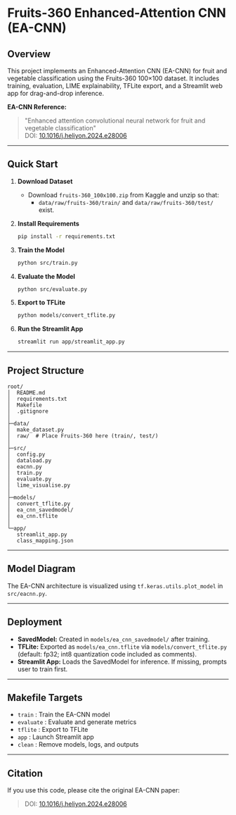 # Fruits-360 Enhanced-Attention CNN (EA-CNN)

## Overview
This project implements an Enhanced-Attention CNN (EA-CNN) for fruit and vegetable classification using the Fruits-360 100×100 dataset. It includes training, evaluation, LIME explainability, TFLite export, and a Streamlit web app for drag-and-drop inference.

**EA-CNN Reference:**
> "Enhanced attention convolutional neural network for fruit and vegetable classification"<br>
> DOI: [10.1016/j.heliyon.2024.e28006](https://doi.org/10.1016/j.heliyon.2024.e28006)

---

## Quick Start

1. **Download Dataset**
   - Download `fruits-360_100x100.zip` from Kaggle and unzip so that:
     - `data/raw/fruits-360/train/` and `data/raw/fruits-360/test/` exist.

2. **Install Requirements**
   ```bash
   pip install -r requirements.txt
   ```

3. **Train the Model**
   ```bash
   python src/train.py
   ```

4. **Evaluate the Model**
   ```bash
   python src/evaluate.py
   ```

5. **Export to TFLite**
   ```bash
   python models/convert_tflite.py
   ```

6. **Run the Streamlit App**
   ```bash
   streamlit run app/streamlit_app.py
   ```

---

## Project Structure
```
root/
│  README.md
│  requirements.txt
│  Makefile
│  .gitignore
│
├─data/
│  make_dataset.py
│  raw/  # Place Fruits-360 here (train/, test/)
│
├─src/
│  config.py
│  dataload.py
│  eacnn.py
│  train.py
│  evaluate.py
│  lime_visualise.py
│
├─models/
│  convert_tflite.py
│  ea_cnn_savedmodel/
│  ea_cnn.tflite
│
└─app/
   streamlit_app.py
   class_mapping.json
```

---

## Model Diagram
The EA-CNN architecture is visualized using `tf.keras.utils.plot_model` in `src/eacnn.py`.

---

## Deployment
- **SavedModel:** Created in `models/ea_cnn_savedmodel/` after training.
- **TFLite:** Exported as `models/ea_cnn.tflite` via `models/convert_tflite.py` (default: fp32; int8 quantization code included as comments).
- **Streamlit App:** Loads the SavedModel for inference. If missing, prompts user to train first.

---

## Makefile Targets
- `train`     : Train the EA-CNN model
- `evaluate`  : Evaluate and generate metrics
- `tflite`    : Export to TFLite
- `app`       : Launch Streamlit app
- `clean`     : Remove models, logs, and outputs

---

## Citation
If you use this code, please cite the original EA-CNN paper:
> DOI: [10.1016/j.heliyon.2024.e28006](https://doi.org/10.1016/j.heliyon.2024.e28006) 